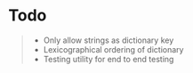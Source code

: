 # Todo
> * Only allow strings as dictionary key
> * Lexicographical ordering of dictionary
> * Testing utility for end to end testing
